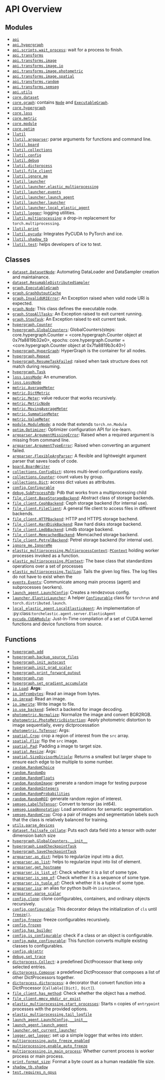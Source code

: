<!-- markdownlint-disable -->

# API Overview

## Modules

- [`api`](./api.md#module-api)
- [`api.hypergraph`](./api.hypergraph.md#module-apihypergraph)
- [`api.scripts.wait_process`](./api.scripts.wait_process.md#module-apiscriptswait_process): wait for a process to finish.
- [`api.transforms`](./api.transforms.md#module-apitransforms)
- [`api.transforms.image`](./api.transforms.image.md#module-apitransformsimage)
- [`api.transforms.image.io`](./api.transforms.image.io.md#module-apitransformsimageio)
- [`api.transforms.image.photometric`](./api.transforms.image.photometric.md#module-apitransformsimagephotometric)
- [`api.transforms.image.spatial`](./api.transforms.image.spatial.md#module-apitransformsimagespatial)
- [`api.transforms.random`](./api.transforms.random.md#module-apitransformsrandom)
- [`api.transforms.semseg`](./api.transforms.semseg.md#module-apitransformssemseg)
- [`api.utils`](./api.utils.md#module-apiutils)
- [`core.dataset`](./core.dataset.md#module-coredataset)
- [`core.graph`](./core.graph.md#module-coregraph): contains [`Node`](./core.graph.md#class-node) and [`ExecutableGraph`](./core.graph.md#class-executablegraph).
- [`core.hypergraph`](./core.hypergraph.md#module-corehypergraph)
- [`core.loss`](./core.loss.md#module-coreloss)
- [`core.metric`](./core.metric.md#module-coremetric)
- [`core.module`](./core.module.md#module-coremodule)
- [`core.optim`](./core.optim.md#module-coreoptim)
- [`llutil`](./llutil.md#module-llutil)
- [`llutil.argparser`](./llutil.argparser.md#module-llutilargparser): parse arguments for functions and command line.
- [`llutil.board`](./llutil.board.md#module-llutilboard)
- [`llutil.collections`](./llutil.collections.md#module-llutilcollections)
- [`llutil.config`](./llutil.config.md#module-llutilconfig)
- [`llutil.debug`](./llutil.debug.md#module-llutildebug)
- [`llutil.dictprocess`](./llutil.dictprocess.md#module-llutildictprocess)
- [`llutil.file_client`](./llutil.file_client.md#module-llutilfile_client)
- [`llutil.ignore_me`](./llutil.ignore_me.md#module-llutilignore_me)
- [`llutil.launcher`](./llutil.launcher.md#module-llutillauncher)
- [`llutil.launcher.elastic_multiprocessing`](./llutil.launcher.elastic_multiprocessing.md#module-llutillauncherelastic_multiprocessing)
- [`llutil.launcher.events`](./llutil.launcher.events.md#module-llutillauncherevents)
- [`llutil.launcher.launch_agent`](./llutil.launcher.launch_agent.md#module-llutillauncherlaunch_agent)
- [`llutil.launcher.launcher`](./llutil.launcher.launcher.md#module-llutillauncherlauncher)
- [`llutil.launcher.local_elastic_agent`](./llutil.launcher.local_elastic_agent.md#module-llutillauncherlocal_elastic_agent)
- [`llutil.logger`](./llutil.logger.md#module-llutillogger): logging utilities.
- [`llutil.multiprocessing`](./llutil.multiprocessing.md#module-llutilmultiprocessing): a drop-in replacement for `torch.multiprocessing`.
- [`llutil.print`](./llutil.print.md#module-llutilprint)
- [`llutil.pycuda`](./llutil.pycuda.md#module-llutilpycuda): Integrates PyCUDA to PyTorch and ice.
- [`llutil.shadow_tb`](./llutil.shadow_tb.md#module-llutilshadow_tb)
- [`llutil.test`](./llutil.test.md#module-llutiltest): helps developers of ice to test.

## Classes

- [`dataset.DatasetNode`](./core.dataset.md#class-datasetnode): Automating DataLoader and DataSampler creation and maintainance.
- [`dataset.ResumableDistributedSampler`](./core.dataset.md#class-resumabledistributedsampler)
- [`graph.ExecutableGraph`](./core.graph.md#class-executablegraph)
- [`graph.GraphOutputCache`](./core.graph.md#class-graphoutputcache)
- [`graph.InvalidURIError`](./core.graph.md#class-invalidurierror): An Exception raised when valid node URI is expected.
- [`graph.Node`](./core.graph.md#class-node): This class defines the executable node.
- [`graph.StopAllTasks`](./core.graph.md#class-stopalltasks): An Exception raised to exit current running.
- [`graph.StopTask`](./core.graph.md#class-stoptask): An Exception raised to exit current task.
- [`hypergraph.Counter`](./core.hypergraph.md#class-counter)
- [`hypergraph.GlobalCounters`](./core.hypergraph.md#class-globalcounters): GlobalCounters(steps: core.hypergraph.Counter = <core.hypergraph.Counter object at 0x7fa8819b32e0>, epochs: core.hypergraph.Counter = <core.hypergraph.Counter object at 0x7fa8819b3c40>)
- [`hypergraph.HyperGraph`](./core.hypergraph.md#class-hypergraph): HyperGraph is the container for all nodes.
- [`hypergraph.Repeat`](./core.hypergraph.md#class-repeat)
- [`hypergraph.ResumeTaskFailed`](./core.hypergraph.md#class-resumetaskfailed): raised when task structure does not match during resuming.
- [`hypergraph.Task`](./core.hypergraph.md#class-task)
- [`loss.LossMode`](./core.loss.md#class-lossmode): An enumeration.
- [`loss.LossNode`](./core.loss.md#class-lossnode)
- [`metric.AverageMeter`](./core.metric.md#class-averagemeter)
- [`metric.DictMetric`](./core.metric.md#class-dictmetric)
- [`metric.Meter`](./core.metric.md#class-meter): value reducer that works recursively.
- [`metric.MetricNode`](./core.metric.md#class-metricnode)
- [`metric.MovingAverageMeter`](./core.metric.md#class-movingaveragemeter)
- [`metric.SummationMeter`](./core.metric.md#class-summationmeter)
- [`metric.ValueMeter`](./core.metric.md#class-valuemeter)
- [`module.ModuleNode`](./core.module.md#class-modulenode): a node that extends `torch.nn.Module`
- [`optim.Optimizer`](./core.optim.md#class-optimizer): Optimizer configuration API for ice-learn.
- [`argparser.ArgumentMissingError`](./llutil.argparser.md#class-argumentmissingerror): Raised when a required argument is missing from command line.
- [`argparser.ArgumentTypeError`](./llutil.argparser.md#class-argumenttypeerror): Raised when converting an argument failed.
- [`argparser.FlexibleArgParser`](./llutil.argparser.md#class-flexibleargparser): A flexible and lightweight argument parser that saves loads of code.
- [`board.BoardWriter`](./llutil.board.md#class-boardwriter)
- [`collections.ConfigDict`](./llutil.collections.md#class-configdict): stores multi-level configurations easily.
- [`collections.Counter`](./llutil.collections.md#class-counter): count values by group.
- [`collections.Dict`](./llutil.collections.md#class-dict): access dict values as attributes.
- [`config.Configurable`](./llutil.config.md#class-configurable)
- [`debug.SubProcessPdb`](./llutil.debug.md#class-subprocesspdb): Pdb that works from a multiprocessing child
- [`file_client.BaseStorageBackend`](./llutil.file_client.md#class-basestoragebackend): Abstract class of storage backends.
- [`file_client.CephBackend`](./llutil.file_client.md#class-cephbackend): Ceph storage backend (for internal use).
- [`file_client.FileClient`](./llutil.file_client.md#class-fileclient): A general file client to access files in different backends.
- [`file_client.HTTPBackend`](./llutil.file_client.md#class-httpbackend): HTTP and HTTPS storage bachend.
- [`file_client.HardDiskBackend`](./llutil.file_client.md#class-harddiskbackend): Raw hard disks storage backend.
- [`file_client.LmdbBackend`](./llutil.file_client.md#class-lmdbbackend): Lmdb storage backend.
- [`file_client.MemcachedBackend`](./llutil.file_client.md#class-memcachedbackend): Memcached storage backend.
- [`file_client.PetrelBackend`](./llutil.file_client.md#class-petrelbackend): Petrel storage backend (for internal use).
- [`ignore_me.IgnoreMe`](./llutil.ignore_me.md#class-ignoreme)
- [`elastic_multiprocessing.MultiprocessContext`](./llutil.launcher.elastic_multiprocessing.md#class-multiprocesscontext): [`PContext`](./llutil.launcher.elastic_multiprocessing.md#class-pcontext) holding worker processes invoked as a function.
- [`elastic_multiprocessing.PContext`](./llutil.launcher.elastic_multiprocessing.md#class-pcontext): The base class that standardizes operations over a set of processes
- [`elastic_multiprocessing.TailLog`](./llutil.launcher.elastic_multiprocessing.md#class-taillog): Tails the given log files. The log files do not have to exist when the
- [`events.Events`](./llutil.launcher.events.md#class-events): Communicate among main process (agent) and subprocesses (workers).
- [`launch_agent.LaunchConfig`](./llutil.launcher.launch_agent.md#class-launchconfig): Creates a rendezvous config.
- [`launcher.ElasticLauncher`](./llutil.launcher.launcher.md#class-elasticlauncher): A helper [`Configurable`](./llutil.config.md#class-configurable) class for `torchrun` and `torch.distributed.launch`.
- [`local_elastic_agent.LocalElasticAgent`](./llutil.launcher.local_elastic_agent.md#class-localelasticagent): An implementation of :py:class:`torchelastic.agent.server.ElasticAgent`
- [`pycuda.CUDAModule`](./llutil.pycuda.md#class-cudamodule): Just-In-Time compilation of a set of CUDA kernel functions and device functions from source.

## Functions

- [`hypergraph.add`](./api.hypergraph.md#function-add)
- [`hypergraph.backup_source_files`](./api.hypergraph.md#function-backup_source_files)
- [`hypergraph.init_autocast`](./api.hypergraph.md#function-init_autocast)
- [`hypergraph.init_grad_scaler`](./api.hypergraph.md#function-init_grad_scaler)
- [`hypergraph.print_forward_output`](./api.hypergraph.md#function-print_forward_output)
- [`hypergraph.run`](./api.hypergraph.md#function-run)
- [`hypergraph.set_gradient_accumulate`](./api.hypergraph.md#function-set_gradient_accumulate)
- [`io.Load`](./api.transforms.image.io.md#function-load): **Args**:
- [`io.imfrombytes`](./api.transforms.image.io.md#function-imfrombytes): Read an image from bytes.
- [`io.imread`](./api.transforms.image.io.md#function-imread): Read an image.
- [`io.imwrite`](./api.transforms.image.io.md#function-imwrite): Write image to file.
- [`io.use_backend`](./api.transforms.image.io.md#function-use_backend): Select a backend for image decoding.
- [`photometric.Normalize`](./api.transforms.image.photometric.md#function-normalize): Normalize the image and convert BGR2RGB.
- [`photometric.PhotoMetricDistortion`](./api.transforms.image.photometric.md#function-photometricdistortion): Apply photometric distortion to image sequentially, every dictprocessation
- [`photometric.ToTensor`](./api.transforms.image.photometric.md#function-totensor): Args:
- [`spatial.Crop`](./api.transforms.image.spatial.md#function-crop): crop a region of interest from the `src` array.
- [`spatial.Flip`](./api.transforms.image.spatial.md#function-flip): flip the `src` image.
- [`spatial.Pad`](./api.transforms.image.spatial.md#function-pad): Padding a image to target size.
- [`spatial.Resize`](./api.transforms.image.spatial.md#function-resize): Args:
- [`spatial.SizeDivisorMultiple`](./api.transforms.image.spatial.md#function-sizedivisormultiple): Returns a smallest but larger shape to ensure each edge to be multiple to some number.
- [`random.RandomChoice`](./api.transforms.random.md#function-randomchoice)
- [`random.RandomDo`](./api.transforms.random.md#function-randomdo)
- [`random.RandomFloats`](./api.transforms.random.md#function-randomfloats)
- [`random.RandomImage`](./api.transforms.random.md#function-randomimage): generate a random image for testing purpose
- [`random.RandomIntegers`](./api.transforms.random.md#function-randomintegers)
- [`random.RandomProbabilities`](./api.transforms.random.md#function-randomprobabilities)
- [`random.RandomROI`](./api.transforms.random.md#function-randomroi): generate random region of interest.
- [`semseg.LabelToTensor`](./api.transforms.semseg.md#function-labeltotensor): Convert to tensor (as int64).
- [`semseg.LoadAnnotation`](./api.transforms.semseg.md#function-loadannotation): Load annotations for semantic segmentation.
- [`semseg.RandomCrop`](./api.transforms.semseg.md#function-randomcrop): Crop a pair of images and segmentation labels such that the class is relatively balanced for training.
- [`utils.parse_devices`](./api.utils.md#function-parse_devices)
- [`dataset.failsafe_collate`](./core.dataset.md#function-failsafe_collate): Puts each data field into a tensor with outer dimension batch size
- [`hypergraph.GlobalCounters.__init__`](./core.hypergraph.md#function-__init__)
- [`hypergraph.LoadCheckpointTask`](./core.hypergraph.md#function-loadcheckpointtask)
- [`hypergraph.SaveCheckpointTask`](./core.hypergraph.md#function-savecheckpointtask)
- [`argparser.as_dict`](./llutil.argparser.md#function-as_dict): helps to regularize input into a dict.
- [`argparser.as_list`](./llutil.argparser.md#function-as_list): helps to regularize input into list of element.
- [`argparser.get_hostname`](./llutil.argparser.md#function-get_hostname)
- [`argparser.is_list_of`](./llutil.argparser.md#function-is_list_of): Check whether it is a list of some type.
- [`argparser.is_seq_of`](./llutil.argparser.md#function-is_seq_of): Check whether it is a sequence of some type.
- [`argparser.is_tuple_of`](./llutil.argparser.md#function-is_tuple_of): Check whether it is a tuple of some type.
- [`argparser.isa`](./llutil.argparser.md#function-isa): an alias for python built-in `isinstance`.
- [`argparser.parse_scalar`](./llutil.argparser.md#function-parse_scalar)
- [`config.clone`](./llutil.config.md#function-clone): clone configurables, containers, and ordinary objects recursively.
- [`config.configurable`](./llutil.config.md#function-configurable): This decorator delays the initialization of `cls` until [`freeze()`](./llutil.config.md#function-freeze).
- [`config.freeze`](./llutil.config.md#function-freeze): freeze configurables recursively.
- [`config.frozen`](./llutil.config.md#function-frozen)
- [`config.has_builder`](./llutil.config.md#function-has_builder)
- [`config.is_configurable`](./llutil.config.md#function-is_configurable): check if a class or an object is configurable.
- [`config.make_configurable`](./llutil.config.md#function-make_configurable): This function converts multiple existing classes to configurables.
- [`config.objattr`](./llutil.config.md#function-objattr)
- [`debug.set_trace`](./llutil.debug.md#function-set_trace)
- [`dictprocess.Collect`](./llutil.dictprocess.md#function-collect): a predefined DictProcessor that keep only selected entries.
- [`dictprocess.Compose`](./llutil.dictprocess.md#function-compose): a predefined DictProcessor that composes a list of other DictProcessors together.
- [`dictprocess.dictprocess`](./llutil.dictprocess.md#function-dictprocess): a decorator that convert function into a DictProcessor (`Callable[[Dict], Dict]`).
- [`file_client.has_method`](./llutil.file_client.md#function-has_method): Check whether the object has a method.
- [`file_client.mmcv_mkdir_or_exist`](./llutil.file_client.md#function-mmcv_mkdir_or_exist)
- [`elastic_multiprocessing.start_processes`](./llutil.launcher.elastic_multiprocessing.md#function-start_processes): Starts `n` copies of `entrypoint` processes with the provided options.
- [`elastic_multiprocessing.tail_logfile`](./llutil.launcher.elastic_multiprocessing.md#function-tail_logfile)
- [`launch_agent.LaunchConfig.__init__`](./llutil.launcher.launch_agent.md#function-__init__)
- [`launch_agent.launch_agent`](./llutil.launcher.launch_agent.md#function-launch_agent)
- [`launcher.get_current_launcher`](./llutil.launcher.launcher.md#function-get_current_launcher)
- [`logger.get_logger`](./llutil.logger.md#function-get_logger): set up a simple logger that writes into stderr. 
- [`multiprocessing.auto_freeze_enabled`](./llutil.multiprocessing.md#function-auto_freeze_enabled)
- [`multiprocessing.enable_auto_freeze`](./llutil.multiprocessing.md#function-enable_auto_freeze)
- [`multiprocessing.in_main_process`](./llutil.multiprocessing.md#function-in_main_process): Whether current process is worker process or main process.
- [`print.format_size`](./llutil.print.md#function-format_size): Format a byte count as a human readable file size.
- [`shadow_tb.shadow`](./llutil.shadow_tb.md#function-shadow)
- [`test.requires_n_gpus`](./llutil.test.md#function-requires_n_gpus)
